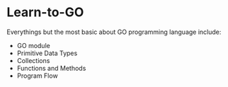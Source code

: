 # Learn-to-GO

Everythings but the most basic about GO programming language include:
- GO module
- Primitive Data Types
- Collections
- Functions and Methods
- Program Flow
